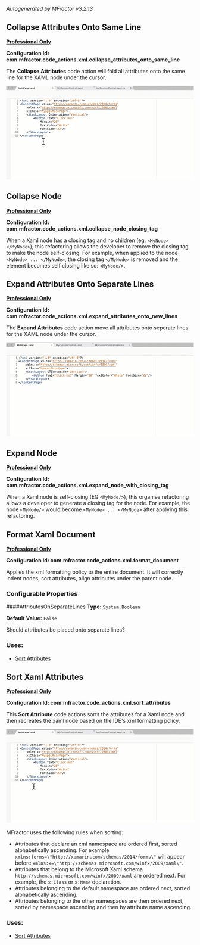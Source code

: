 *Autogenerated by MFractor v3.2.13*
## Collapse Attributes Onto Same Line

**[Professional Only](https://www.mfractor.com/buy?utm_source=docs&utm_medium=professional_only)**

**Configuration Id: com.mfractor.code_actions.xml.collapse_attributes_onto_same_line**

The **Collapse Attributes** code action will fold all attributes onto the same line for the XAML node under the cursor.

![Using the Collapse Attributes code action](/img/code-actions/forms/collapse-attributes.gif)


## Collapse Node

**[Professional Only](https://www.mfractor.com/buy?utm_source=docs&utm_medium=professional_only)**

**Configuration Id: com.mfractor.code_actions.xml.collapse_node_closing_tag**

When a Xaml node has a closing tag and no children (eg: `<MyNode> </MyNode>`), this refactoring allows the developer to remove the closing tag to make the node self-closing. For example, when applied to the node `<MyNode> ... </MyNode>`, the closing tag `</MyNode>` is removed and the element becomes self closing like so: `<MyNode/>`.


## Expand Attributes Onto Separate Lines

**[Professional Only](https://www.mfractor.com/buy?utm_source=docs&utm_medium=professional_only)**

**Configuration Id: com.mfractor.code_actions.xml.expand_attributes_onto_new_lines**

The **Expand Attributes** code action move all attributes onto seperate lines for the XAML node under the cursor.

![Using the Expand Attributes code action](/img/code-actions/forms/expand-attributes.gif)


## Expand Node

**[Professional Only](https://www.mfractor.com/buy?utm_source=docs&utm_medium=professional_only)**

**Configuration Id: com.mfractor.code_actions.xml.expand_node_with_closing_tag**

When a Xaml node is self-closing (EG `<MyNode/>`), this organise refactoring allows a developer to generate a closing tag for the node. For example, the node `<MyNode/>` would become `<MyNode> ... </MyNode>` after applying this refactoring.


## Format Xaml Document

**[Professional Only](https://www.mfractor.com/buy?utm_source=docs&utm_medium=professional_only)**

**Configuration Id: com.mfractor.code_actions.xml.format_document**

Applies the xml formatting policy to the entire document. It will correctly indent nodes, sort attributes, align attributes under the parent node.


### Configurable Properties

####AttributesOnSeparateLines
**Type:** `System.Boolean`

**Default Value:** `False`

Should attributes be placed onto separate lines?

### Uses:

 * [Sort Attributes](/code-generation/xml.md#sort-attributes)


## Sort Xaml Attributes

**[Professional Only](https://www.mfractor.com/buy?utm_source=docs&utm_medium=professional_only)**

**Configuration Id: com.mfractor.code_actions.xml.sort_attributes**

This **Sort Attribute** code actions sorts the attributes for a Xaml node and then recreates the xaml node based on the IDE's xml formatting policy.

![Using the sort attributes code action](/img/code-actions/forms/sort-attributes.gif)

MFractor uses the following rules when sorting:

 * Attributes that declare an xml namespace are ordered first, sorted alphabetically ascending. For example `xmlns:forms=\"http://xamarin.com/schemas/2014/forms\"` will appear before `xmlns:x=\"http://schemas.microsoft.com/winfx/2009/xaml\"`.
 * Attributes that belong to the Microsoft Xaml schema `http://schemas.microsoft.com/winfx/2009/xaml` are ordered next. For example, the `x:Class` or `x:Name` declaration.
 * Attributes belonging to the default namespace are ordered next, sorted alphabetically ascending.
 * Attributes belonging to the other namespaces are then ordered next, sorted by namespace ascending and then by attribute name ascending.


### Uses:

 * [Sort Attributes](/code-generation/xml.md#sort-attributes)


